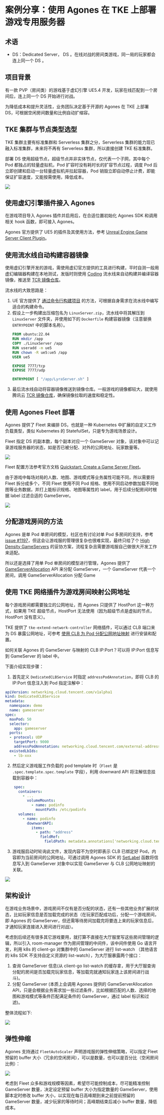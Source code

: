 # 案例分享：使用 Agones 在 TKE 上部署游戏专用服务器

## 术语

- DS：Dedicated Server， DS 。在线对战的房间类游戏，同一局的玩家都会连上同一个 DS 。

## 项目背景

有一款 PVP（房间类）的游戏基于虚幻引擎 UE5.4 开发，玩家在线匹配到一个房间后，连上同一个 DS 开始进行对战。

为降低成本和提升灵活性，业务团队决定基于开源的 Agones 在 TKE 上部署 DS，可根据空闲房间数量和比例自动扩缩容。

## TKE 集群与节点类型选型

TKE 集群主要有标准集群和 Serverless 集群之分，Serverless 集群的能力现已融入标准集群，未来将不再有 Serverless 集群，所以直接创建 TKE 标准集群。

部署 DS 使用超级节点，超级节点并非实体节点，仅代表一个子网，其中每个 Pod 都独占的轻量虚拟机，Pod 扩容时没有耗时长的扩容节点过程，调度 Pod 后立即创建和启动一台轻量虚拟机并拉起容器，Pod 销毁立即自动停止计费，即能保证扩容速度，又能按需使用，降低成本。

![](https://image-host-1251893006.cos.ap-chengdu.myqcloud.com/2024%2F11%2F07%2F20241107103814.png)

## 使用虚幻引擎插件接入 Agones

在游戏项目导入 Agones 插件并启用后，在合适位置初始化 Agones SDK 和调用相关 hook 函数，即可接入 Agones。

Agones 官方提供了 UE5 的插件及其使用方法，参考 [Unreal Engine Game Server Client Plugin](https://agones.dev/site/docs/guides/client-sdks/unreal/)。

## 使用流水线自动构建容器镜像

使用虚幻引擎开发的游戏，需使用虚幻官方提供的工具进行构建，平时自测一般用虚幻编辑器构建在本地测试，发版时则使用 [Coding](https://coding.net/) 流水线来自动构建并编译容器镜像，推送至 [TCR 镜像仓库](https://cloud.tencent.com/product/tcr)。

流水线的大致思路是：
1.  UE 官方提供了 [通过命令行构建项目](https://dev.epicgames.com/documentation/zh-cn/unreal-engine/linux-development-quickstart-for-unreal-engine#5b%E9%80%9A%E8%BF%87%E5%91%BD%E4%BB%A4%E8%A1%8C%E6%9E%84%E5%BB%BA%E9%A1%B9%E7%9B%AE) 的方法，可根据自身需求在流水线中编写适合的构建命令。
2.  假设上一步构建出压缩包名为 `LinuxServer.zip`，流水线中将其解压到 `LinuxServer` 文件夹，并使用如下的 `Dockerfile` 构建容器镜像（注意替换 `ENTRYPOINT` 中的脚本名称）。
    ```dockerfile
    FROM ubuntu:22.04
    RUN mkdir /app
    COPY ./LinuxServer /app
    RUN useradd -m ue5
    RUN chown -R ue5:ue5 /app
    USER ue5

    EXPOSE 7777/tcp
    EXPOSE 7777/udp

    ENTRYPOINT [ "/app/LyraServer.sh" ]
    ```
3. 最后流水线自动将容器镜像推送到镜像仓库。一般游戏的镜像都较大，就使用腾讯云 [TCR 镜像仓库](https://cloud.tencent.com/product/tcr)，确保镜像拉取的速度和稳定性。

## 使用 Agones Fleet 部署

Agones 提供了 Fleet 来编排 DS，也就是一种 Kubernetes 中扩展的自定义工作负载类型，类似 Kubernetes 的 StatefulSet，只是专为游戏场景设计。

Fleet 指定 DS 的副本数，每个副本对应一个 GameServer 对象，该对象中可以记录游戏服务器的状态，如是否已被分配、对外的公网地址、玩家数量等。

![](https://image-host-1251893006.cos.ap-chengdu.myqcloud.com/2024%2F11%2F07%2F20241107120107.png)

Fleet 配置方法参考官方文档 [Quickstart: Create a Game Server Fleet](https://agones.dev/site/docs/getting-started/create-fleet/)。

由于游戏中每场对局的人数、地图、游戏模式等业务属性可能不同，所以需要将 Fleet 拆分成多个，不同 Fleet 使用不同 Pod 规格、使用不同启动参数加载不同地图等业务数据，并打上能标识规格、地图等属性的 label，用于后续分配房间时根据 label 过滤合适的 GameServer。

![](https://image-host-1251893006.cos.ap-chengdu.myqcloud.com/2024%2F11%2F07%2F20241107150329.png)

## 分配游戏房间的方法

Agones 是单 Pod 单房间的模型，社区也有讨论对单 Pod 多房间的支持，参考 [issue #1197](https://github.com/googleforgames/agones/issues/1197)，但这会让游戏服的管理很复杂也很难实现，最终只给了个 [High Density GameServers](https://agones.dev/site/docs/integration-patterns/high-density-gameservers/) 的妥协方案，流程复杂且需要游戏服自己做很大开发工作来适配。

所以还是选择了用单 Pod 单房间的模型进行管理，Agones 提供了 [GameServerAllocation](https://agones.dev/site/docs/reference/gameserverallocation/) API 来分配 GameServer，一个 GameServer 代表一个房间，调用 GameServerAllocation 分配 Game

## 使用 TKE 网络插件为游戏房间映射公网地址

每个游戏房间都需要独立的公网地址，而 Agones 只提供了 HostPort 这一种方式，如果用 TKE 超级节点，HostPort 无法使用（因为超级节点是虚拟的节点，HostPort 没有意义）。

TKE 提供了 `tke-extend-network-controller` 网络插件，可以通过 CLB 端口来为 DS 暴露公网地址，可参考 [使用 CLB 为 Pod 分配公网地址映射](https://cloud.tencent.com/document/product/457/111623) 进行安装和配置。

如何关联 Agones 的 GameServer 与映射的 CLB IP:Port？可以将 IP:Port 信息写到 GameServer 的 label 中。

下面介绍实现步骤：

1. 首先定义 `DedicatedCLBService` 时指定 `addressPodAnnotation`，即将 CLB 的 IP:Port 信息注入到 Pod 指定注解中：

```yaml
apiVersion: networking.cloud.tencent.com/v1alpha1
kind: DedicatedCLBService
metadata:
  namespace: demo
  name: gameserver
spec:
  maxPod: 50
  selector:
    app: gameserver
  ports:
  - protocol: UDP
    targetPort: 9000
    addressPodAnnotation: networking.cloud.tencent.com/external-address # 将外部地址自动注入到指定的 pod annotation 中
  existedLbIds:
    - lb-xxx
```

2. 然后定义游戏服工作负载的 pod template 时（`Fleet` 是 `.spec.template.spec.template` 字段），利用 downward API 将注解信息挂载到容器中：

```yaml
    spec:
      containers:
        - ...
          volumeMounts:
            - name: podinfo
              mountPath: /etc/podinfo
      volumes:
        - name: podinfo
          downwardAPI:
            items:
              - path: "address"
                fieldRef:
                  fieldPath: metadata.annotations['networking.cloud.tencent.com/external-address']
```

3. 游戏服启动时轮询此文件，发现内容不为空时即表示 CLB 已绑定好 Pod，内容即为当前房间的公网地址。可通过调用 Agones SDK 的 [SetLabel](https://pkg.go.dev/agones.dev/agones/sdks/go#SDK.SetLabel)  函数将信息写入到 GameServer 对象中以实现 GameServer 与 CLB 公网地址映射的关联。

![](https://image-host-1251893006.cos.ap-chengdu.myqcloud.com/2024%2F11%2F06%2F20241106191629.png)

## 架构设计

在游戏业务场景中，游戏房间不仅有是否分配的状态，还有一些其他业务扩展的状态，比如玩家信息是否加载完成的状态（在玩家匹配成功后，分配一个游戏房间，即 Agones 的 GameServer，但还需等待房间加载完将要连上来的玩家信息后，才通知玩家连接进入房间进行对战）。

考虑到后续还有很多其它游戏要用，就打算不直接在大厅服里写这些房间管理的逻辑，所以引入 room-manager 作为房间管理的中间件，该中间件使用 Go 语言开发，利用 k8s 的 client-go 对集群中的 GameServer 进行 list-watch （其他语言的 k8s SDK 不支持自定义资源的 list-watch），为大厅服暴露两个接口：
1. 查询 GameServer 信息(从 client-go list-watch 的缓存拿，用于大厅服查询分配的房间是否加载完玩家信息，等加载完就通知玩家连上该房间进行战斗)。
2. 分配 GameServer (本质上会调用 Agones 提供的 GameServerAllocation API，只是会根据业务需求加一些过滤条件，比如根据匹配的人数、选择的地图和游戏模式等条件匹配满足条件的  GameServer，通过 label 标识和过滤)。

整体流程如下:

![](https://image-host-1251893006.cos.ap-chengdu.myqcloud.com/2024%2F11%2F06%2F20241106172705.png)

## 弹性伸缩

Agones 支持通过 `FleetAutoScaler` 声明游戏服的弹性伸缩策略，可以指定 Fleet 预留的 buffer 大小（冗余的空闲房间），可以是数量，也可以是百分比（空闲房间比例）：

![](https://image-host-1251893006.cos.ap-chengdu.myqcloud.com/2024%2F11%2F11%2F20241111162148.png)

考虑到 Fleet 众多和游戏规模等因素，希望尽可能控制成本，尽可能精准控制 GameServer 数量，决定设定预留 buffer 大小为指定数量的 GameServer，使用脚本定时修改 buffer 大小，以实现在每日高峰期到来之前提前预留的 GameServer 数量，减少玩家的等待时间；高峰期结束后减小 buffer 数量，降低成本。
